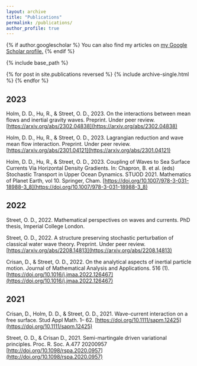 ```yaml
---
layout: archive
title: "Publications"
permalink: /publications/
author_profile: true
---
```


{% if author.googlescholar %}
  You can also find my articles on <u><a href="{{author.googlescholar}}">my Google Scholar profile</a>.</u>
{% endif %}

{% include base_path %}

{% for post in site.publications reversed %}
  {% include archive-single.html %}
{% endfor %}

## 2023

Holm, D. D., Hu, R., & Street, O. D., 2023. On the interactions between mean flows and inertial gravity waves. Preprint. Under peer review. [https://arxiv.org/abs/2302.04838](https://arxiv.org/abs/2302.04838)

Holm, D. D., Hu, R., & Street, O. D., 2023. Lagrangian reduction and wave mean flow interaction. Preprint. Under peer review. [https://arxiv.org/abs/2301.04121](https://arxiv.org/abs/2301.04121)

Holm, D. D., Hu, R., & Street, O. D., 2023. Coupling of Waves to Sea Surface Currents Via Horizontal Density Gradients. In: Chapron, B. et al. (eds) Stochastic Transport in Upper Ocean Dynamics. STUOD 2021. Mathematics of Planet Earth, vol 10. Springer, Cham. [https://doi.org/10.1007/978-3-031-18988-3_8](https://doi.org/10.1007/978-3-031-18988-3_8)

## 2022

Street, O. D., 2022. Mathematical perspectives on waves and currents. PhD thesis, Imperial College London.

Street, O. D., 2022. A structure preserving stochastic perturbation of classical water wave theory. Preprint. Under peer review. [https://arxiv.org/abs/2208.14813](https://arxiv.org/abs/2208.14813)

Crisan, D., & Street, O. D., 2022. On the analytical aspects of inertial particle motion. Journal of Mathematical Analysis and Applications. 516 (1). [https://doi.org/10.1016/j.jmaa.2022.126467](https://doi.org/10.1016/j.jmaa.2022.126467)

## 2021

Crisan, D., Holm, D. D., & Street, O. D., 2021. Wave–current interaction on a free surface. Stud Appl Math. 1– 62. [https://doi.org/10.1111/sapm.12425](https://doi.org/10.1111/sapm.12425)

Street, O. D., & Crisan D., 2021. Semi-martingale driven variational principles. Proc. R. Soc. A.477 20200957 [http://doi.org/10.1098/rspa.2020.0957](http://doi.org/10.1098/rspa.2020.0957)

